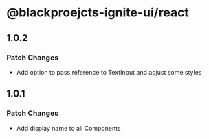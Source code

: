 # @blackproejcts-ignite-ui/react

## 1.0.2

### Patch Changes

- Add option to pass reference to TextInput and adjust some styles

## 1.0.1

### Patch Changes

- Add display name to all Components

